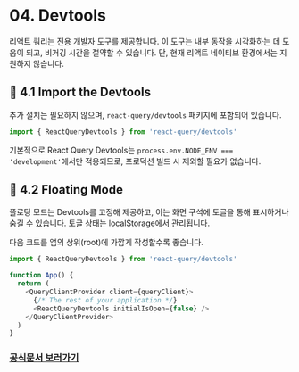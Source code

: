 # 04. Devtools
리액트 쿼리는 전용 개발자 도구를 제공합니다. 이 도구는 내부 동작을 시각화하는 데 도움이 되고, 비거깅 시간을 절약할 수 있습니다. 단, 현재 리액트 네이티브 환경에서는 지원하지 않습니다.

## 📌 4.1 Import the Devtools
추가 설치는 필요하지 않으며, `react-query/devtools` 패키지에 포함되어 있습니다.

```js
import { ReactQueryDevtools } from 'react-query/devtools'
```

기본적으로 React Query Devtools는 `process.env.NODE_ENV === 'development'`에서만 적용되므로, 프로덕션 빌드 시 제외할 필요가 없습니다.

## 📌 4.2 Floating Mode
플로팅 모드는 Devtools를 고정해 제공하고, 이는 화면 구석에 토글을 통해 표시하거나 숨길 수 있습니다. 토글 상태는 localStorage에서 관리됩니다.

다음 코드를 앱의 상위(root)에 가깝게 작성할수록 좋습니다.

```js
import { ReactQueryDevtools } from 'react-query/devtools'

function App() {
  return (
    <QueryClientProvider client={queryClient}>
      {/* The rest of your application */}
      <ReactQueryDevtools initialIsOpen={false} />
    </QueryClientProvider>
  )
}
```

### [공식문서 보러가기](https://tanstack.com/query/latest/docs/react/overview)
